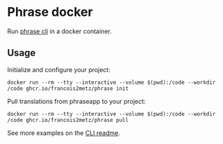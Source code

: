 # Phrase docker

Run [phrase cli][cli] in a docker container.

## Usage

Initialize and configure your project:

    docker run --rm --tty --interactive --volume $(pwd):/code --workdir /code ghcr.io/francois2metz/phrase init

Pull translations from phraseapp to your project:

    docker run --rm --tty --interactive --volume $(pwd):/code --workdir /code ghcr.io/francois2metz/phrase pull

See more examples on the [CLI readme][readme].

[cli]: https://github.com/phrase/phrase-cli
[readme]: https://github.com/phrase/phrase-cli/blob/master/README.md
